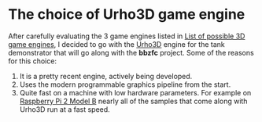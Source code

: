 # The choice of Urho3D game engine

After carefully evaluating the 3 game engines listed in [List of possible 3D game engines](possible_3d_game_engines.md),
I decided to go with the [Urho3D](http://urho3d.github.io/) engine for the tank demonstrator that will go along with the
**bbzfc** project. Some of the reasons for this choice:

1. It is a pretty recent engine, actively being developed.
2. Uses the modern programmable graphics pipeline from the start.
3. Quite fast on a machine with low hardware parameters. For example on
[Raspberry Pi 2 Model B](https://www.raspberrypi.org/products/raspberry-pi-2-model-b/) nearly all of the samples that
come along with Urho3D run at a fast speed.
